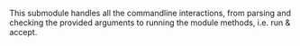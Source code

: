 This submodule handles all the commandline interactions,
from parsing and checking the provided arguments to running the module methods, i.e. run & accept.